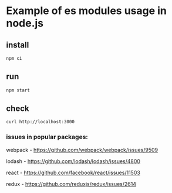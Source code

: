 # Example of es modules usage in node.js

## install
```bash
npm ci
```

## run
```bash
npm start
```

## check
```bash
curl http://localhost:3000
```

### issues in popular packages:

webpack - https://github.com/webpack/webpack/issues/9509

lodash - https://github.com/lodash/lodash/issues/4800

react - https://github.com/facebook/react/issues/11503

redux - https://github.com/reduxjs/redux/issues/2614
